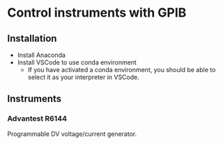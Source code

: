 # Control instruments with GPIB

## Installation

- Install Anaconda
- Install VSCode to use conda environment
    - If you have activated a conda environment, you should be able to select it as your interpreter in VSCode.  

## Instruments

### Advantest R6144

Programmable DV voltage/current generator.
